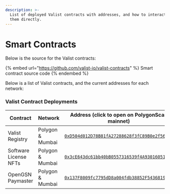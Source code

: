 ```yaml
---
description: >-
  List of deployed Valist contracts with addresses, and how to interact with
  them directly.
---
```


# Smart Contracts

Below is the source for the Valist contracts:

{% embed url="https://github.com/valist-io/valist-contracts" %}
Smart contract source code
{% endembed %}

Below is a list of Valist contracts, and the current addresses for each network:

### Valist Contract Deployments

| Contract              | Network          | Address (click to open on PolygonScan mainnet)| Implementation |
| --------------------- | ---------------- | --------------------------------------------- | -------------------------------------- |
| Valist Registry       | Polygon & Mumbai | [`0xD504d012D78B81fA27288628f3fC89B0e2f56e24`](https://polygonscan.com/address/0xD504d012D78B81fA27288628f3fC89B0e2f56e24#code)  |  [Open in Remix IDE!](https://remix.ethereum.org/valist-io/valist-contracts/blob/main/contracts/core/Registry.sol)                                      |
| Software License NFTs | Polygon & Mumbai | [`0x3cE643dc61bb40bB0557316539f4A93016051b81`](https://polygonscan.com/address/0x3cE643dc61bb40bB0557316539f4A93016051b81#code) |      [Open in Remix IDE!](https://remix.ethereum.org/valist-io/valist-contracts/blob/main/contracts/token/License.sol)                                    |              
| OpenGSN Paymaster     | Polygon & Mumbai | [`0x137F8009fc7795dD8a004fdb38852F54368194e8`](https://polygonscan.com/address/0x137F8009fc7795dD8a004fdb38852F54368194e8#code)  |    [Open in Remix IDE!](https://remix.ethereum.org/valist-io/valist-contracts/blob/main/contracts/metatx/Paymaster.sol)                                      |

<!-- ### PolygonScan

To interact with the Valist Registry via PolygonScan, click below:

{% embed url="https://polygonscan.com/address/0xD504d012D78B81fA27288628f3fC89B0e2f56e24#code" %} -->
